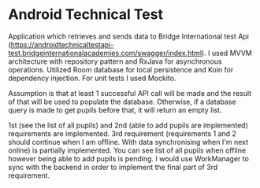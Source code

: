 
# Android Technical Test

Application which retrieves and sends data to Bridge International test Api (https://androidtechnicaltestapi-test.bridgeinternationalacademies.com/swagger/index.html). I used MVVM architecture with repository pattern and RxJava for asynchronous operations. Utilized Room database for local persistence and Koin for dependency injection. For unit tests I used Mockito. 

Assumption is that at least 1 successful API call will be made and the result of that will be used to populate the database. Otherwise, if a database query is made to get pupils before that, it will return an empty list. 

1st (see the list of all pupils) and 2nd (able to add pupils are implemented) requirements are implemented. 3rd requirement (requirements 1 and 2 should continue when I am offline.  With data synchronising when I'm next online) is partially implemented. You can see list of all pupils when offline however being able to add pupils is pending. I would use WorkManager  to sync with the backend in order to implement the final part of 3rd requirement.
